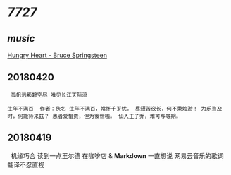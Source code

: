 # _7727_

## _music_
   [Hungry Heart - Bruce Springsteen](http://music.163.com/#/song?id=26367104)
   
## 20180420 
   `孤帆远影碧空尽 唯见长江天际流` 
   
   `生年不满百 
    作者：佚名
    生年不满百，常怀千岁忧。
    昼短苦夜长，何不秉烛游！
    为乐当及时，何能待来兹？
    愚者爱惜费，但为後世嗤。
    仙人王子乔，难可与等期。` 
   
## 20180419
   机缘巧合 读到一点王尔德 在咖啡店 & **Markdown** 一直想说 网易云音乐的歌词翻译不忍直视
   
   
